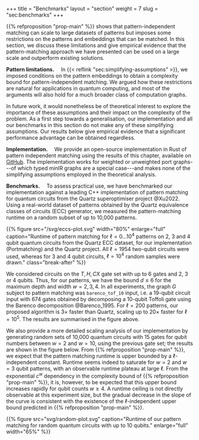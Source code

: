 +++
title = "Benchmarks"
layout = "section"
weight = 7
slug = "sec:benchmarks"
+++

{{% refproposition "prop-main" %}} shows that pattern-independent matching can
scale to large datasets of patterns but imposes some restrictions on the
patterns and embeddings that can be matched. In this section, we discuss these
limitations and give empirical evidence that the pattern-matching approach we
have presented can be used on a large scale and outperform existing solutions.

**Pattern limitations.**&emsp; In {{< reflink "sec:simplifying-assumptions" >}},
we imposed conditions on the pattern embeddings to obtain a complexity bound for
pattern-independent matching. We argued how these restrictions are natural for
applications in quantum computing, and most of the arguments will also hold for
a much broader class of computation graphs.

In future work, it would nonetheless be of theoretical interest to explore the
importance of these assumptions and their impact on the complexity of the
problem. As a first step towards a generalisation, our implementation and all
our benchmarks in this section do not make any of these simplifying assumptions.
Our results below give empirical evidence that a significant performance
advantage can be obtained regardless.

**Implementation.**&emsp; We provide an open-source implementation in Rust of
pattern independent matching using the results of this chapter, available on
[GitHub](https://github.com/lmondada/portmatching). The implementation works for
weighted or unweighted port graphs---of which typed minIR graphs are a special
case---and makes none of the simplifying assumptions employed in the theoretical
analysis.

**Benchmarks.**&emsp; To assess practical use, we have benchmarked our
implementation against a leading C++ implementation of pattern matching for
quantum circuits from the Quartz superoptimiser project @Xu2022. Using a
real-world dataset of patterns obtained by the Quartz equivalence classes of
circuits (ECC) generator, we measured the pattern-matching runtime on a random
subset of up to 10,000 patterns.

<!-- prettier-ignore-start -->
{{% figure
    src="/svg/eccs-plot.svg"
    width="80%"
    enlarge="full"
    caption="Runtime of pattern matching for $\ell = 0\dots 10^4$ patterns on 2, 3 and 4 qubit quantum circuits from the Quartz ECC dataset, for our implementation (Portmatching) and the Quartz project. All $\ell = 1954$ two-qubit circuits were used, whereas for 3 and 4 qubit circuits, $\ell = 10^4$ random samples were drawn."
    class="break-after"
%}}
<!-- prettier-ignore-end -->

We considered circuits on the $T, H, CX$ gate set with up to 6 gates and 2, 3 or
4 qubits. Thus, for our patterns, we have the bound $d \leq 6$ for the maximum
depth and width $w = 2,3,4$. In all experiments, the graph $G$ subject to
pattern matching was `barenco_tof_10` input, i.e. a 19-qubit circuit input with
674 gates obtained by decomposing a 10-qubit Toffoli gate using the Barenco
decomposition @Barenco_1995. For $\ell = 200$ patterns, our proposed algorithm
is $3\times$ faster than Quartz, scaling up to $20\times$ faster for
$\ell=10^5$. The results are summarised in the figure above.

We also provide a more detailed scaling analysis of our implementation by
generating random sets of 10,000 quantum circuits with 15 gates for qubit
numbers between $w=2$ and $w=10$, using the previous gate set; the results are
shown in the figure below. From {{% refproposition "prop-main" %}}, we expect
that the pattern matching runtime is upper bounded by a $\ell$-independent
constant. Runtime seems indeed to saturate for $w=2$ and $w=3$ qubit patterns,
with an observable runtime plateau at large $\ell$. From the exponential $c^w$
dependency in the complexity bound of {{% refproposition "prop-main" %}}, it is,
however, to be expected that this upper bound increases rapidly for qubit counts
$w \geq 4$. A runtime ceiling is not directly observable at this experiment
size, but the gradual decrease in the slope of the curve is consistent with the
existence of the $\ell$-independent upper bound predicted in
{{% refproposition "prop-main" %}}.

<!-- prettier-ignore-start -->
{{% figure
    src="svg/random-plot.svg"
    caption="Runtime of our pattern matching for random quantum circuits with up to 10 qubits."
    enlarge="full"
    width="65%"
%}}
<!-- prettier-ignore-end -->
